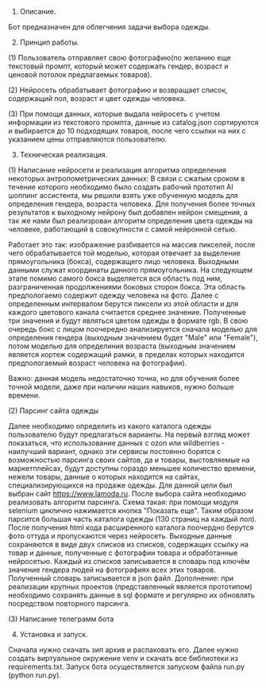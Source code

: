 1.   Описание.

Бот предназначен для облегчения задачи выбора одежды.

2.   Принцип работы.

(1) Пользователь отправляет свою фотографию(по желанию еще текстовый промпт, который может содержать гендер, возраст и ценовой потолок предлагаемых товаров).

(2) Нейросеть обрабатывает фотографию и возвращает список, содержащий пол, возраст и цвет одежды человека.

(3) При помощи данных, которые выдала нейросеть с учетом информации из текстового промпта, данные из catalog.json сортируются и выбирается до 10 подходящих товаров, после чего ссылки на них с указанием цены отправляются пользователю.

3.   Техническая реализация.

(1) Написание нейросети и реализация алгоритма определения некоторых антропометрических данных:
   В связи с сжатым сроком в течение которого необходимо было создать рабочий прототип AI шоппинг ассистента, мы решили взять уже обученную модель для определения гендера, возраста человека. Для получения более точных результатов к выходному нейрону был добавлен нейрон смещения, а так же нами был реализрован алгоритм определения цвета одежды на человеке, работающий в совокупности с самой нейронной сетью.
   
   Работает это так: изображение разбивается на массив пикселей, после чего обрабатывается той моделью, которая отвечает за выделение прямоугольника (бокса), содержащего лицо человека. Выходными данными служат координаты данного прямоугольника. На следующем этапе помимо самого бокса выделяется вся область под ним, разграниченная продолжениями боковых сторон бокса. Эта область предпологаемо содержит одежду человека на фото. Далее с определенным интервалом берутся пиксели из этой области и для каждого цветового канала считается среднее значение. Полученные три значения и будут являться цветом одежды в формате rgb. В свою очередь бокс с лицом поочередно анализируется сначала моделью для определения гендера (выходным значением будет "Male" или "Female"), потом моделью для определиния возраста (выходным значением является кортеж содержащий рамки, в пределах которых находится предпологаемый возраст человека на фотографии).
   
   Важно: данная модель недостаточно точна, но для обучения более точной модели, даже при наличии наших навыков, нужно больше времени. 

(2) Парсинг сайта одежды

  Далее необходимо определить из какого каталога одежды пользователю будут предлагаться варианты. На первый взгляд может показаться, что использование данных с ozon или wildberries - наилучший вариант, однако эти сервисы постоянно борятся с возможностью парсинга своих сайтов, да и товары, выстовляемые на маркетплейсах, будут доступны гораздо меньшее количество времени, нежели товары, данные о которых находятся на сайтах, специализирующихся на продаже одежды.
  Для данной цели был выбран сайт https://www.lamoda.ru. После выбора сайта необходимо реализовать алгоритм парсинга. Схема такая: при помощи модуля selenium циклично нажимается кнопка "Показать еще". Таким образом парсится большая часть каталога одежды (130 страниц на каждый пол). После получения html кода расширенного каталога поочердно берутся фото оттуда и пропускаются через нейросеть. Выходные данные сохраняются в виде двух списков из списков, содержащих ссылку на товар и данные, полученные с фотографии товара и обработанные нейросетью. Каждый из списков записывается в словарь под ключём значение гендера людей на фотографиях всех этих товаров. Полученный словарь записывается в json файл.
  Дополнение: при реализации крупных проектов (представленный является прототипом) необходимо сохранять данные в sql формате и регулярно их обновлять посредством повторного парсинга.

(3) Написание телеграмм бота


4.   Установка и запуск.

Сначала нужно скачать зип архив и распаковать его. Далее нужно создать виртуальное окружение venv и скачать все библиотеки из requirements.txt. Запуск бота осуществляется запуском файла run.py (python run.py).

    
